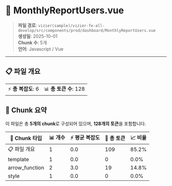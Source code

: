 # 📄 MonthlyReportUsers.vue

> **파일 경로**: `vizier(sample)/vizier-fe-all-develop/src/components/prod/dashboard/MonthlyReportUsers.vue`  
> **생성일**: 2025-10-01  
> **Chunk 수**: 5개  
> **언어**: Javascript / Vue
---





## 📋 파일 개요

| | |
|--|--|
| ⚡ **총 복잡도**: 6 | 📊 **총 토큰 수**: 128 |






## 🧩 Chunk 요약

이 파일은 총 **5개의 chunk**로 구성되어 있으며, **128개의 토큰**을 포함합니다.

| 🧩 Chunk 타입 | 📊 개수 | ⚡ 평균 복잡도 | 📝 총 토큰 | 📈 비율 |
|---------------|--------|-------------|----------|--------|
| 📋 파일 개요 | 1 | 0.0 | 109 | 85.2% |
| template | 1 | 0.0 | 0 | 0.0% |
| arrow_function | 2 | 3.0 | 19 | 14.8% |
| style | 1 | 0.0 | 0 | 0.0% |

